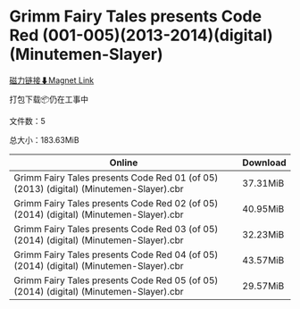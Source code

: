 # Grimm Fairy Tales presents Code Red (001-005)(2013-2014)(digital)(Minutemen-Slayer)

[磁力链接⬇Magnet Link](magnet:?xt=urn:btih:17a0301c4dfd0607bb562bd4aa3383358c9af847&dn=Grimm%20Fairy%20Tales%20presents%20Code%20Red%20%28001-005%29%282013-2014%29%28digital%29%28Minutemen-Slayer%29)

打包下载📦仍在工事中

文件数：5

总大小：183.63MiB

Online | Download
--- | ---
Grimm Fairy Tales presents Code Red 01 (of 05) (2013) (digital) (Minutemen-Slayer).cbr | 37.31MiB
Grimm Fairy Tales presents Code Red 02 (of 05) (2014) (digital) (Minutemen-Slayer).cbr | 40.95MiB
Grimm Fairy Tales presents Code Red 03 (of 05) (2014) (digital) (Minutemen-Slayer).cbr | 32.23MiB
Grimm Fairy Tales presents Code Red 04 (of 05) (2014) (digital) (Minutemen-Slayer).cbr | 43.57MiB
Grimm Fairy Tales presents Code Red 05 (of 05) (2014) (digital) (Minutemen-Slayer).cbr | 29.57MiB